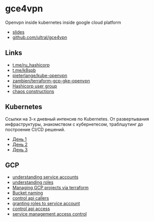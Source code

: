 # gce4vpn

Openvpn inside kubernetes inside google cloud platform

* [slides](https://cloud.mail.ru/)
* [github.com/ultral/gce4vpn](https://github.com/ultral/gce4vpn)

## Links
* [t.me/ru_hashicorp](https://t.me/ru_hashicorp)
* [t.me/k8spb](https://t.me/k8spb)
* [pieterlange/kube-openvpn](https://github.com/pieterlange/kube-openvpn)
* [zambien/terraform-gcp-gke-openvpn](https://github.com/zambien/terraform-gcp-gke-openvpn)
* [Hashicorp user group](https://www.meetup.com/St-Petersburg-Russia-HashiCorp-User-Group/events/253644141/)
* [chaos constructions](https://chaosconstructions.ru/)

## Kubernetes

Ссылки на 3-х дневный интенсив по Kubernetes. От развертывания инфраструктуры, знакомством с кубернетесом, траблшутинг до построение CI/CD решений.
* [День 1](https://www.youtube.com/watch?v=pdAXKkMc8ls)
* [День 2](https://www.youtube.com/watch?v=UB4dDrnKB_Y)
* [День 3](https://www.youtube.com/watch?v=srBQOOpiAow)

## GCP
* [understanding service accounts](https://cloud.google.com/iam/docs/understanding-service-accounts)
* [understanding roles](https://cloud.google.com/iam/docs/understanding-roles)
* [Managing GCP projects via terraform](https://cloud.google.com/community/tutorials/managing-gcp-projects-with-terraform)
* [Bucket naming](https://cloud.google.com/storage/docs/naming)
* [control api callers](https://cloud.google.com/endpoints/docs/openapi/control-api-callers)
* [granting roles to service account](https://cloud.google.com/iam/docs/granting-roles-to-service-accounts)
* [control api access](https://cloud.google.com/endpoints/docs/openapi/control-api-access)
* [service management access control](https://cloud.google.com/service-infrastructure/docs/service-management/access-control)
